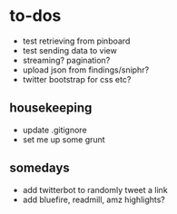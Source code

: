 to-dos
==================

* test retrieving from pinboard
* test sending data to view
* streaming? pagination?
* upload json from findings/sniphr?
* twitter bootstrap for css etc?

housekeeping
------------------
* update .gitignore
* set me up some grunt

somedays
------------------
* add twitterbot to randomly tweet a link
* add bluefire, readmill, amz highlights?